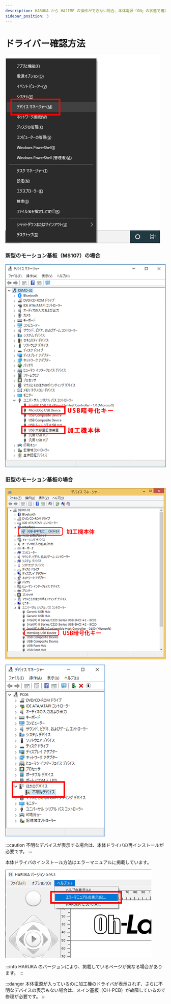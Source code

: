 ```yaml
---
description: HARUKA から HAJIME の操作ができない場合、本体電源「ON」の状態で確認
sidebar_position: 3
---
```


# ドライバー確認方法

![キーボードの「WINマーク」+「X」を押して「デバイスマネージャー」をクリックします。](/assets/20191015_03.png)

### 新型のモーション基板（MS107）の場合

![パソコンへの接続状況を確認します。上記が正常な場合です。](/assets/20191015_04.png)

### 旧型のモーション基板の場合

![パソコンへの接続状況を確認します。上記が正常な場合です。](/assets/20191015_05.png)

![不明なデバイスが表示](/assets/20191015_06.png)

:::caution
不明なデバイスが表示する場合は、本体ドライバの再インストールが必要です。
:::

本体ドライバのインストール方法はエラーマニュアルに掲載しています。

![HARUKA のヘルプから「エラーマニュアルの表示」をクリックして P.9 を確認します。](/assets/20191015_11.png)

:::info
HARUKA のバージョンにより、掲載しているページが異なる場合があります。
:::

:::danger
本体電源が入っているのに加工機のドライバが表示されず、さらに不明なデバイスの表示もない場合は、メイン基板（OH-PCB）が故障しているので修理が必要です。
:::
